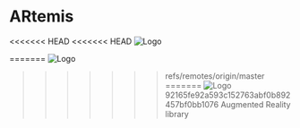 # ARtemis
<<<<<<< HEAD
<<<<<<< HEAD
![Logo](http://https://github.com/RamonUA/ARtemis/Logo.png)

=======
![Logo](http://francky.me/images/quora001.png)
>>>>>>> refs/remotes/origin/master
=======
![Logo](http://francky.me/images/quora001.png)
>>>>>>> 92165fe92a593c152763abf0b892457bf0bb1076
Augmented Reality library
